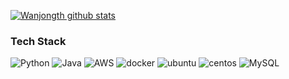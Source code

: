 
  [![Wanjongth github stats](https://github-readme-stats.vercel.app/api?username=wanjongth)](https://github.com/wanjongth/github-readme-stats)
 
### Tech Stack
 <p>
  <img alt="Python" src ="https://img.shields.io/badge/Python-3776AB.svg?&style=flat-square&logo=Python&logoColor=white"/>
  <img alt="Java" src ="https://img.shields.io/badge/Java-007396.svg?&style=flat-square&logo=Java&logoColor=white"/>
  <img alt="AWS" src ="https://img.shields.io/badge/AWS-232F3E.svg?&style=flat-square&logo=Amazon%20AWS&logoColor=white"/>
  <img alt="docker" src ="https://img.shields.io/badge/Docker-2496ED.svg?&style=flat-square&logo=Docker&logoColor=white"/>
  <img alt="ubuntu" src ="https://img.shields.io/badge/Ubuntu-E95420.svg?&style=flat-square&logo=Ubuntu&logoColor=white"/>
  <img alt="centos" src ="https://img.shields.io/badge/CentOS-262577.svg?&style=flat-square&logo=CentOS&logoColor=white"/>
  <img alt="MySQL" src ="https://img.shields.io/badge/MySQL-4479A1.svg?&style=flat-square&logo=MySQL&logoColor=white"/>
</p>
